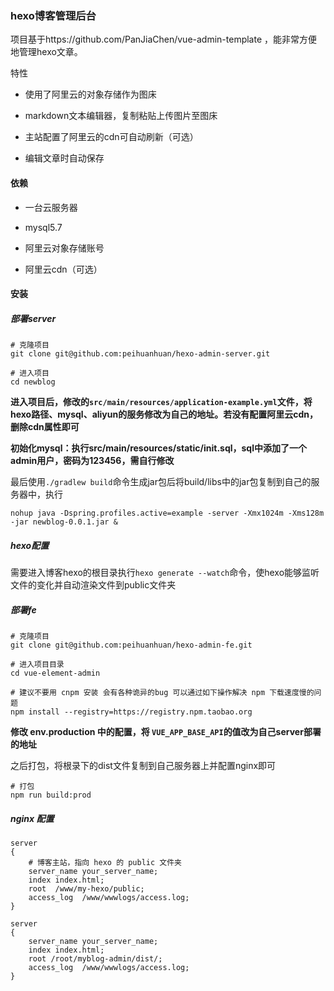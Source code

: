 ### hexo博客管理后台

项目基于https://github.com/PanJiaChen/vue-admin-template ，能非常方便地管理hexo文章。



特性

- 使用了阿里云的对象存储作为图床

- markdown文本编辑器，复制粘贴上传图片至图床
- 主站配置了阿里云的cdn可自动刷新（可选）
- 编辑文章时自动保存



#### 依赖

- 一台云服务器

- mysql5.7
- 阿里云对象存储账号
- 阿里云cdn（可选）

#### 安装

##### 部署server

```
# 克隆项目
git clone git@github.com:peihuanhuan/hexo-admin-server.git

# 进入项目
cd newblog
```

**进入项目后，修改的`src/main/resources/application-example.yml`文件，将hexo路径、mysql、aliyun的服务修改为自己的地址。若没有配置阿里云cdn，删除cdn属性即可**

**初始化mysql：执行src/main/resources/static/init.sql，sql中添加了一个admin用户，密码为123456，需自行修改**

最后使用` ./gradlew build `命令生成jar包后将build/libs中的jar包复制到自己的服务器中，执行

```
nohup java -Dspring.profiles.active=example -server -Xmx1024m -Xms128m -jar newblog-0.0.1.jar &
```

##### hexo配置
需要进入博客hexo的根目录执行`hexo generate --watch`命令，使hexo能够监听文件的变化并自动渲染文件到public文件夹


##### 部署fe

```
# 克隆项目
git clone git@github.com:peihuanhuan/hexo-admin-fe.git

# 进入项目目录
cd vue-element-admin

# 建议不要用 cnpm 安装 会有各种诡异的bug 可以通过如下操作解决 npm 下载速度慢的问题
npm install --registry=https://registry.npm.taobao.org
```

**修改 env.production 中的配置，将 `VUE_APP_BASE_API`的值改为自己server部署的地址**

之后打包，将根录下的dist文件复制到自己服务器上并配置nginx即可

```
# 打包
npm run build:prod
```
##### nginx 配置

```nginx
server
{
    # 博客主站，指向 hexo 的 public 文件夹
    server_name your_server_name;
    index index.html;
    root  /www/my-hexo/public;
    access_log  /www/wwwlogs/access.log;
}

server
{
    server_name your_server_name;
    index index.html;
    root /root/myblog-admin/dist/;
    access_log  /www/wwwlogs/access.log;
}
```


